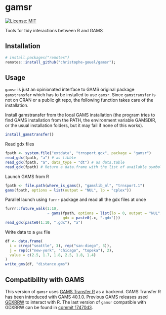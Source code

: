 # gamsr

[![License: MIT](https://img.shields.io/badge/License-MIT-yellow.svg)](https://opensource.org/licenses/MIT)

Tools for tidy interactions between R and GAMS

## Installation

```r
# install.packages("remotes")
remotes::install_github("christophe-gouel/gamsr");
```

## Usage

`gamsr` is just an opinionated interface to GAMS original package `gamstransfer` which has to be installed to use `gamsr`. Since `gamstransfer` is not on CRAN or a public git repo, the following function takes care of the installation.

Install gamstransfer from the local GAMS installation (the program tries to find GAMS installation from the PATH, the environment variable GAMSDIR, or the usual installation folders, but it may fail if none of this works).

```r
install_gamstransfer()
```

Read gdx files

```r
fpath <- system.file("extdata", "trnsport.gdx", package = "gamsr")
read_gdx(fpath, "a") # as tibble
read_gdx(fpath, "a", data_type = "dt") # as data.table
read_gdx(fpath) # Return a data.frame with the list of available symbols
```

Launch GAMS from R

```r
fpath <- file.path(where_is_gams(), "gamslib_ml", "trnsport.1")
gams(fpath, options = list(output = "NUL", lp = "cplex"))
```

Parallel launch using `furrr` package and read all the gdx files at once

```r
furrr::future_walk(1:10,
                   ~ gams(fpath, options = list(lo = 0, output = "NUL", lp = "cplex"),
				          gdx = paste0(.x, ".gdx")))
read_gdx(paste0(1:10, ".gdx"), "a")
```

Write data to a `gms` file

``` r
df <- data.frame(
  i = c(rep("seattle", 3), rep("san-diego", 3)),
  j = rep(c("new-york", "chicago", "topeka"), 2),
  value = c(2.5, 1.7, 1.8, 2.5, 1.8, 1.4)
)
write_gms(df, "distance.gms")
```

## Compatibility with GAMS

This version of `gamsr` uses [GAMS Transfer R](https://www.gams.com/latest/docs/API_R_GAMSTRANSFER.html) as a backend. GAMS Transfer R has been introduced with GAMS 40.1.0. Previous GAMS releases used [GDXRRW](https://github.com/GAMS-dev/gdxrrw) to interact with R. The last version of `gamsr` compatible with GDXRRW can be found in [commit 17470d3](https://github.com/christophe-gouel/gamsr/tree/17470d33edf686c280df5ad9580ed375b9b2731a).
